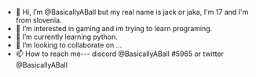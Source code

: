 - 👋 Hi, I’m @BasicallyABall but my real name is jack or jaka, I'm 17 and I'm from slovenia.
- 👀 I’m interested in gaming and im trying to learn programing.
- 🌱 I’m currently learning python.
- 💞️ I’m looking to collaborate on ...
- 📫 How to reach me--- discord @BasicallyABall #5965 or twitter @BasicallyABall

<!---
BasicallyABall/BasicallyABall is a ✨ special ✨ repository because its `README.md` (this file) appears on your GitHub profile.
You can click the Preview link to take a look at your changes.
--->

